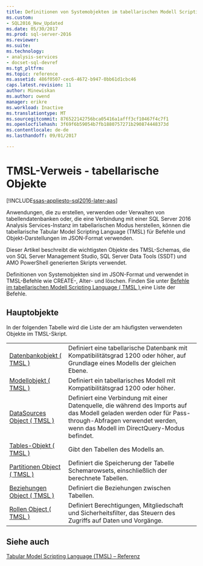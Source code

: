 ```yaml
---
title: Definitionen von Systemobjekten im tabellarischen Modell Scripting Language (TMSL) | Microsoft Docs
ms.custom:
- SQL2016_New_Updated
ms.date: 05/30/2017
ms.prod: sql-server-2016
ms.reviewer: 
ms.suite: 
ms.technology:
- analysis-services
- docset-sql-devref
ms.tgt_pltfrm: 
ms.topic: reference
ms.assetid: 486f0507-cec6-4672-b947-0bb61d1cbc46
caps.latest.revision: 11
author: Minewiskan
ms.author: owend
manager: erikre
ms.workload: Inactive
ms.translationtype: MT
ms.sourcegitcommit: 876522142756bca05416a1afff3cf10467f4c7f1
ms.openlocfilehash: 3f69f6b59054b7fb1880757271b290874448373d
ms.contentlocale: de-de
ms.lasthandoff: 09/01/2017

---
```

# <a name="tmsl-reference---tabular-objects"></a>TMSL-Verweis - tabellarische Objekte

[!INCLUDE[ssas-appliesto-sql2016-later-aas](../../includes/ssas-appliesto-sql2016-later-aas.md)]

  Anwendungen, die zu erstellen, verwenden oder Verwalten von tabellendatenbanken oder, die eine Verbindung mit einer SQL Server 2016 Analysis Services-Instanz im tabellarischen Modus herstellen, können die tabellarische Tabular Model Scripting Language (TMSL) für Befehle und Objekt-Darstellungen im JSON-Format verwenden.  
  
 Dieser Artikel beschreibt die wichtigsten Objekte des TMSL-Schemas, die von SQL Server Management Studio, SQL Server Data Tools (SSDT) und AMO PowerShell generierten Skripts verwendet.  
  
 Definitionen von Systemobjekten sind im JSON-Format und verwendet in TMSL-Befehle wie CREATE-, Alter- und löschen. Finden Sie unter [Befehle im tabellarischen Modell Scripting Language &#40; TMSL &#41; ](../../analysis-services/tabular-models-scripting-language-commands/tmsl-reference-commands.md) eine Liste der Befehle.  
  
## <a name="main-objects"></a>Hauptobjekte  
 In der folgenden Tabelle wird die Liste der am häufigsten verwendeten Objekte im TMSL-Skript.  
  
|||  
|-|-|  
|[Datenbankobjekt &#40; TMSL &#41;](../../analysis-services/tabular-models-scripting-language-objects/database-object-tmsl.md)|Definiert eine tabellarische Datenbank mit Kompatibilitätsgrad 1200 oder höher, auf Grundlage eines Modells der gleichen Ebene.|  
|[Modellobjekt &#40; TMSL &#41;](../../analysis-services/tabular-models-scripting-language-objects/model-object-tmsl.md)|Definiert ein tabellarisches Modell mit Kompatibilitätsgrad 1200 oder höher.|  
|[DataSources Object &#40; TMSL &#41;](../../analysis-services/tabular-models-scripting-language-objects/datasources-object-tmsl.md)|Definiert eine Verbindung mit einer Datenquelle, die während des Imports auf das Modell geladen werden oder für Pass-through-Abfragen verwendet werden, wenn das Modell im DirectQuery-Modus befindet.|  
|[Tables-Objekt &#40; TMSL &#41;](../../analysis-services/tabular-models-scripting-language-objects/tables-object-tmsl.md)|Gibt den Tabellen des Modells an.|  
|[Partitionen Object &#40; TMSL &#41;](../../analysis-services/tabular-models-scripting-language-objects/partitions-object-tmsl.md)|Definiert die Speicherung der Tabelle Schemarowsets, einschließlich der berechnete Tabellen.|  
|[Beziehungen Object &#40; TMSL &#41;](../../analysis-services/tabular-models-scripting-language-objects/relationships-object-tmsl.md)|Definiert die Beziehungen zwischen Tabellen.|  
|[Rollen Object &#40; TMSL &#41;](../../analysis-services/tabular-models-scripting-language-objects/roles-object-tmsl.md)|Definiert Berechtigungen, Mitgliedschaft und Sicherheitsfilter, das Steuern des Zugriffs auf Daten und Vorgänge.|  
  
## <a name="see-also"></a>Siehe auch  
 [Tabular Model Scripting Language &#40;TMSL&#41; – Referenz](../../analysis-services/tabular-model-scripting-language-tmsl-reference.md)  
  
  

